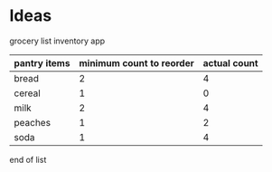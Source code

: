 # Ideas

grocery list inventory app

pantry items | minimum count to reorder | actual count
--- | --- | ---
bread | 2 | 4
cereal | 1 | 0
milk | 2 | 4
peaches | 1 | 2
soda | 1 | 4

end of list

  
